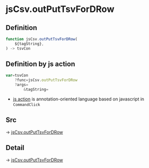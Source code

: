# jsCsv.outPutTsvForDRow

## Definition

```js.js
function jsCsv.outPutTsvForDRow(
	${tagString},
) -> tsvCon
```


## Definition by js action

```js.js
var=tsvCon
	?func=jsCsv.outPutTsvForDRow
	?args=
		&tagString=
```

- [js action](#) is annotation-oriented language based on javascript in `CommandClick`

## Src

-> [jsCsv.outPutTsvForDRow](https://github.com/puutaro/CommandClick/blob/master/app/src/main/java/com/puutaro/commandclick/fragment_lib/terminal_fragment/js_interface/JsCsv.kt#L349)

## Detail

-> [jsCsv.outPutTsvForDRow](https://github.com/puutaro/CommandClick/blob/master/md/developer/js_interface/details/JsCsv/outPutTsvForDRow.md)
